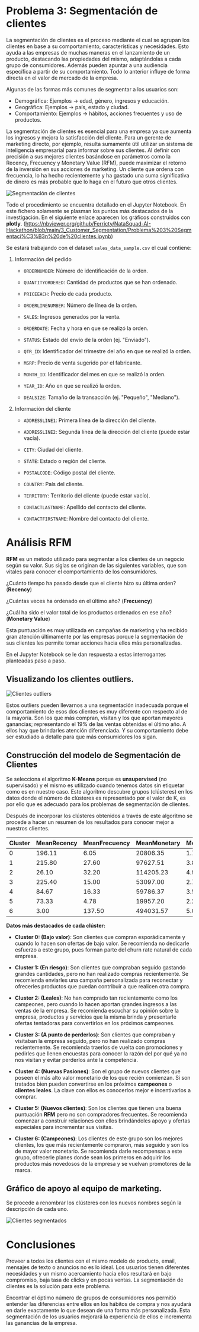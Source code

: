 # Problema 3: Segmentación de clientes

La segmentación de clientes es el proceso mediante el cual se agrupan los clientes en base a su comportamiento, características y necesidades. Esto ayuda a las empresas de muchas maneras en el lanzamiento de un producto, destacando las propiedades del mismo, adaptándolas a cada grupo de consumidores. Además pueden apuntar a una audiencia específica a partir de su comportamiento. Todo lo anterior influye de forma directa en el valor de mercado de la empresa.

Algunas de las formas más comunes de segmentar a los usuarios son:

* Demográfica: Ejemplos -> edad, género, ingresos y educación.
* Geográfica: Ejemplos -> país, estado y ciudad.
* Comportamiento: Ejemplos -> hábitos, acciones frecuentes y uso de productos.


La segmentación de clientes es esencial para una empresa ya que aumenta los ingresos y mejora la satisfacción del cliente. Para un gerente de marketing directo, por ejemplo, resulta sumamente útil utilizar un sistema de inteligencia empresarial para informar sobre sus clientes. Al definir con precisión a sus mejores clientes basándose en parámetros como la Recency, Frecuency y Monetary Value (RFM), puede maximizar el retorno de la inversión en sus acciones de marketing. Un cliente que ordena con frecuencia, lo ha hecho recientemente y ha gastado una suma significativa de dinero es más probable que lo haga en el futuro que otros clientes.

![Segmentación de clientes](img/segmentation.png)

Todo el procedimiento se encuentra detallado en el Jupyter Notebook. En este fichero solamente se plasman los puntos más destacados de la investigación. En el siguiente enlace aparecen los gráficos construidos con **plotly**.
(https://nbviewer.org/github/Ferricty/NataSquad-AI-Hackathon/blob/main/3_Customer_Segmentation/Problema%203%20Segmentaci%C3%B3n%20de%20clientes.ipynb)

Se estará trabajando con el dataset `sales_data_sample.csv` el cual contiene:


1. Información del pedido

    - `ORDERNUMBER`: Número de identificación de la orden.

    - `QUANTITYORDERED`: Cantidad de productos que se han ordenado.

    - `PRICEEACH`: Precio de cada producto.

    - `ORDERLINENUMBER`: Número de línea de la orden.

    - `SALES`: Ingresos generados por la venta.

    - `ORDERDATE`: Fecha y hora en que se realizó la orden.

    - `STATUS`: Estado del envío de la orden (ej. "Enviado").

    - `QTR_ID`: Identificador del trimestre del año en que se realizó la orden.

    - `MSRP`: Precio de venta sugerido por el fabricante.

    - `MONTH_ID`: Identificador del mes en que se realizó la orden.

    - `YEAR_ID`: Año en que se realizó la orden.
    
    - `DEALSIZE`: Tamaño de la transacción (ej. "Pequeño", "Mediano").
    

2. Información del cliente

    - `ADDRESSLINE1`: Primera línea de la dirección del cliente.

    - `ADDRESSLINE2`: Segunda línea de la dirección del cliente (puede estar vacía). 

    - `CITY`: Ciudad del cliente.

    - `STATE`: Estado o región del cliente.

    - `POSTALCODE`: Código postal del cliente.

    - `COUNTRY`: País del cliente.

    - `TERRITORY`: Territorio del cliente (puede estar vacío).

    - `CONTACTLASTNAME`: Apellido del contacto del cliente.

    - `CONTACTFIRSTNAME`: Nombre del contacto del cliente.

# Análisis RFM 

**RFM** es un método utilizado para segmentar a los clientes de un negocio según su valor. Sus siglas se originan de las siguientes variables, que son vitales para conocer el comportamiento de los consumidores.

¿Cuánto tiempo ha pasado desde que el cliente hizo su última orden? (**Recency**)

¿Cuántas veces ha ordenado en el último año? (**Frecuency**)

¿Cuál ha sido el valor total de los productos ordenados en ese año? (**Monetary Value**)

Esta puntuación es muy utilizada en campañas de marketing y ha recibido gran atención últimamente por las empresas porque la segmentación de sus clientes les permite tomar acciones hacia ellos más personalizadas.

En el Jupyter Notebook se le dan respuesta a estas interrogantes planteadas paso a paso.

## Visualizando los clientes outliers.

![Clientes outliers](img/outliers.png)

Estos outliers pueden llevarnos a una segmentación inadecuada porque el comportamiento de esos dos clientes es muy diferente con respecto al de la mayoría. Son los que más compran, visitan y los que aportan mayores ganancias; representando el 19% de las ventas obtenidas el último año. A ellos hay que brindarles atención diferenciada. Y su comportamiento debe ser estudiado a detalle para  que más consumidores los sigan. 

## Construcción del modelo de Segmentación de Clientes

Se selecciona el algoritmo **K-Means** porque es  **unsupervised** (no supervisado) y el mismo es utilizado cuando tenemos datos sin etiquetar como es en nuestro caso. Este algoritmo descubre grupos (clústeres) en los datos donde el número de clústeres es representado por el valor de K, es por ello que es adecuado para los problemas de segmentación de clientes.

Después de incorporar los clústeres obtenidos a través de este algoritmo se procede a hacer un resumen de los resultados para conocer mejor a nuestros clientes.
 	
|Cluster|	 MeanRecency|	MeanFrecuency|	MeanMonetary|	MeanRFM	|CantidadClientes|
|- 	    |-              |-               |-             |-          |-              |	 
|0|	196.11|	6.05|	20806.35|	1.74|	19|
|1|	215.80|	27.60|	97627.51|	3.87|	5|
|2|	26.10|	32.20|	114205.23|	4.93|	10|
|3|	225.40|	15.00|	53097.00|	2.72|	20|
|4|	84.67|	16.33|	59786.37|	3.58|	15|
|5|	73.33|	4.78|	19957.20|	2.26|	9|
|6|	3.00|	137.50|	494031.57|	5.00|	2|


**Datos más destacados de cada clúster:**

* **Cluster 0: (Bajo valor)**: Son clientes que compran esporádicamente y cuando lo hacen son ofertas de bajo valor. Se recomienda no dedicarle esfuerzo a este grupo, pues forman parte del churn rate natural de cada empresa.

* **Cluster 1: (En riesgo)**: Son clientes que compraban seguido gastando grandes cantidades, pero no han realizado compras recientemente. Se recomienda enviarles una campaña personalizada para reconectar y ofrecerles productos que puedan contribuir a que realicen otra compra.

* **Cluster 2: (Leales)**: No han comprado tan recientemente como los campeones, pero cuando lo hacen aportan grandes ingresos a las ventas de la empresa. Se recomienda escuchar su opinión sobre la empresa, productos y servicios que la misma brinda y presentarle ofertas tentadoras para convertirlos en los próximos campeones.

* **Cluster 3: (A punto de perderlos)**: Son clientes que compraban y visitaban la empresa seguido, pero no han realizado compras recientemente. Se recomienda traerlos de vuelta con promociones y pedirles que llenen encuestas para conocer la razón del por qué ya no nos visitan y evitar perderlos ante la competencia.

* **Cluster 4: (Nuevas Pasiones)**: Son el grupo de nuevos clientes que poseen el más alto valor monetario de los que recién comienzan. Si son tratados bien pueden convertirse en los próximos **campeones** o **clientes leales**. La clave con ellos es conocerlos mejor e incentivarlos a comprar.

* **Cluster 5: (Nuevos clientes)**: Son los clientes que tienen una buena puntuación **RFM** pero no son compradores frecuentes. Se recomienda comenzar a construir relaciones con ellos brindándoles apoyo y ofertas especiales para incrementar sus visitas. 

* **Cluster 6: (Campeones)**: Los clientes de este grupo son los mejores clientes, los que más recientemente compraron, más seguido y son los de mayor valor monetario. Se recomienda darle recompensas a este grupo, ofrecerle planes donde sean los primeros en adquirir los productos más novedosos de la empresa y se vuelvan promotores de la marca.

## Gráfico de apoyo al equipo de marketing.

Se procede a renombrar los clústeres con los nuevos nombres según la descripción de cada uno.

![Clientes segmentados](img/customer_segmentation.png)

# Conclusiones

Proveer a todos los clientes con el mismo modelo de producto, email, mensajes de texto o anuncios no es lo ideal. Los usuarios tienen diferentes necesidades y un mismo acercamiento hacia ellos resultará en bajo compromiso, baja tasa de clicks y en pocas ventas. La segmentación de clientes es la solución para este problema.

Encontrar el óptimo número de grupos de consumidores nos permitió entender las diferencias entre ellos en los hábitos de compra y nos ayudará en darle exactamente lo que desean de una forma más personalizada. Esta segmentación de los usuarios mejorará la experiencia de ellos e incrementa las ganancias de la empresa.
